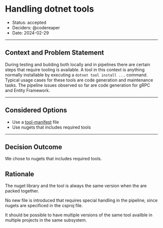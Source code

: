 # Handling dotnet tools

* Status: accepted
* Deciders: @codereaper
* Date: 2024-02-29

---

## Context and Problem Statement

During testing and building both locally and in pipelines there are certain steps that require tooling is available. A tool in this context is anything normally installable by executing a `dotnet tool install ...` command. Typical usage cases for these tools are code generation and maintenance tasks. The pipeline issues observed so far are code generation for gRPC and Entity Framework.

---

## Considered Options

* Use a [tool-manifest](https://learn.microsoft.com/en-us/dotnet/core/tools/local-tools-how-to-use) file
* Use nugets that includes required tools

---

## Decision Outcome

We chose to nugets that includes required tools.

## Rationale

The nuget library and the tool is always the same version when the are packed together.

No new file is introduced that requires special handling in the pipeline, since nugets are specificed in the csproj file.

It should be possible to have multiple versions of the same tool availble in multiple projects in the same subsystem.
